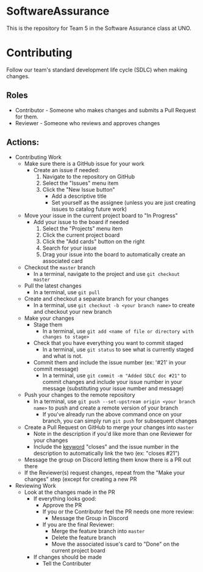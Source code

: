 # SoftwareAssurance
This is the repository for Team 5 in the Software Assurance class at UNO.

# Contributing
Follow our team's standard development life cycle (SDLC) when making changes.

## Roles
* Contributor - Someone who makes changes and submits a Pull Request for them.
* Reviewer - Someone who reviews and approves changes

## Actions:
 * Contributing Work
 	* Make sure there is a GitHub issue for your work
 		* Create an issue if needed:
			1. Navigate to the repository on GitHub
			2. Select the "Issues" menu item
			3. Click the "New Issue button"
				- Add a descriptive title
				- Set yourself as the assignee (unless you are just creating issues to catalog future work)
 	* Move your issue in the current project board to "In Progress"
 		* Add your issue to the board if needed
 			1. Select the "Projects" menu item
 			2. Click the current project board
 			3. Click the "Add cards" button on the right
 			4. Search for your issue
 			5. Drag your issue into the board to automatically create an associated card
 	* Checkout the `master` branch
 		* In a terminal, navigate to the project and use  `git checkout master`
 	* Pull the latest changes
 		* In a terminal, use `git pull`
 	* Create and checkout a separate branch for your changes
 		* In a terminal, use `git checkout -b <your branch name>` to create and checkout your new branch
 	* Make your changes
 		* Stage them
 			* In a terminal, use `git add <name of file or directory with changes to stage>`
 		* Check that you have everything you want to commit staged
 			* In a terminal, use `git status` to see what is currently staged and what is not.
 		* Commit them and include the issue number (ex: '#21' in your commit message)
 			* In a terminal, use `git commit -m "Added SDLC doc #21"` to commit changes and include your issue number in your message (substituting your issue number and message)
 	* Push your changes to the remote repository
 		* In a terminal, use `git push --set-upstream origin <your branch name>` to push and create a remote version of your branch
 			* If you've already run the above command once on your branch, you can simply run `git push` for subsequent changes
	* Create a Pull Request on GitHub to merge your changes into `master`
		* Note in the description if you'd like more than one Reviewer for your changes
		* Include the [keyword](https://docs.github.com/en/github/managing-your-work-on-github/linking-a-pull-request-to-an-issue) "closes" and the issue number in the description to automatically link the two (ex: "closes #21")
	* Message the group on Discord letting them know there is a PR out there
	* If the Reviewer(s) request changes, repeat from the "Make your changes" step (except for creating a new PR
 * Reviewing Work
 	* Look at the changes made in the PR
 		* If everything looks good:
 			* Approve the PR
 			* If you or the Contributor feel the PR needs one more review:
 				* Message the Group in Discord
 			* If you are the final Reviewer:
 				* Merge the feature branch into `master`
 				* Delete the feature branch
 				* Move the associated issue's card to "Done" on the current project board
		* If changes should be made
		 	* Tell the Contributer
